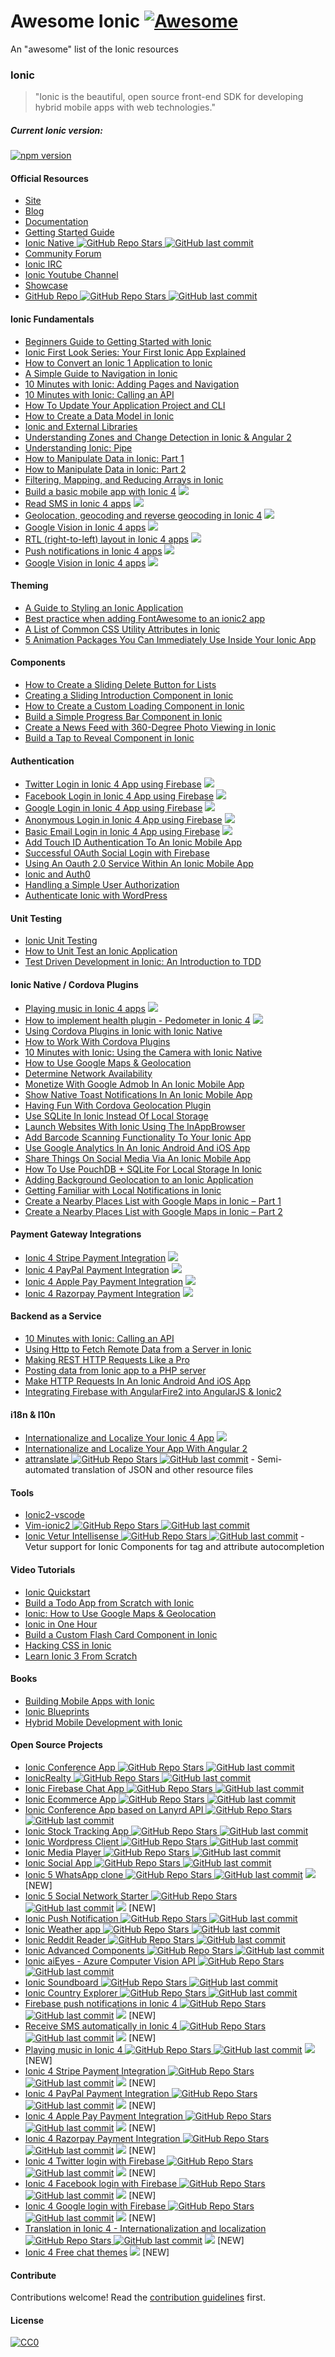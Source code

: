 # Awesome Ionic [![Awesome](https://cdn.rawgit.com/sindresorhus/awesome/d7305f38d29fed78fa85652e3a63e154dd8e8829/media/badge.svg)](https://github.com/sindresorhus/awesome)

An "awesome" list of the Ionic resources 

### Ionic
> "Ionic is the beautiful, open source front-end SDK for developing hybrid mobile apps with web technologies."

##### Current Ionic version: 
[![npm version](https://badge.fury.io/js/ionic-framework.svg)](https://badge.fury.io/js/ionic-framework)


#### Official Resources
* [Site](http://ionicframework.com/)
* [Blog](http://blog.ionic.io/)
* [Documentation](http://ionicframework.com/docs/v2/)
* [Getting Started Guide](http://ionicframework.com/docs/v2/getting-started/)
* [Ionic Native ![GitHub Repo Stars](https://img.shields.io/github/stars/driftyco/ionic-native) ![GitHub last commit](https://img.shields.io/github/last-commit/driftyco/ionic-native)](https://github.com/driftyco/ionic-native/)
* [Community Forum](http://forum.ionicframework.com/)
* [Ionic IRC](http://webchat.freenode.net/?randomnick=1&channels=%23ionic&uio=d4)
* [Ionic Youtube Channel](https://www.youtube.com/channel/UChYheBnVeCfhCmqZfCUdJQw)
* [Showcase](http://showcase.ionicframework.com/)
* [GitHub Repo ![GitHub Repo Stars](https://img.shields.io/github/stars/driftyco/ionic) ![GitHub last commit](https://img.shields.io/github/last-commit/driftyco/ionic)](https://github.com/driftyco/ionic/)

#### Ionic Fundamentals
* [Beginners Guide to Getting Started with Ionic](http://www.joshmorony.com/beginners-guide-to-getting-started-with-ionic-2/)
* [Ionic First Look Series: Your First Ionic App Explained](http://www.joshmorony.com/ionic-2-first-look-series-your-first-ionic-2-app-explained/)
* [How to Convert an Ionic 1 Application to Ionic](http://www.joshmorony.com/how-to-convert-an-ionic-1-application-to-ionic-2/)
* [A Simple Guide to Navigation in Ionic](http://www.joshmorony.com/a-simple-guide-to-navigation-in-ionic-2/)
* [10 Minutes with Ionic: Adding Pages and Navigation](http://blog.ionic.io/10-minutes-with-ionic-2-adding-pages-and-navigation/)
* [10 Minutes with Ionic: Calling an API](http://blog.ionic.io/10-minutes-with-ionic-2-calling-an-api/)
* [How To Update Your Application Project and CLI](http://www.gajotres.net/ionic-2-how-to-update-your-application-project-and-cli/)
* [How to Create a Data Model in Ionic](http://www.joshmorony.com/how-to-create-a-data-model-in-ionic-2/)
* [Ionic and External Libraries](http://mhartington.io/post/ionic2-external-libraries/)
* [Understanding Zones and Change Detection in Ionic & Angular 2](http://www.joshmorony.com/understanding-zones-and-change-detection-in-ionic-2-angular-2/)
* [Understanding Ionic: Pipe](http://mcgivery.com/understanding-ionic-2-pipe/)
* [How to Manipulate Data in Ionic: Part 1](http://www.joshmorony.com/how-to-manipulate-data-in-ionic-2-part-1/)
* [How to Manipulate Data in Ionic: Part 2](http://www.joshmorony.com/how-to-manipulate-data-in-ionic-2-part-2/)
* [Filtering, Mapping, and Reducing Arrays in Ionic](https://www.youtube.com/watch?v=A-4CLa05tp0)
* [Build a basic mobile app with Ionic 4](https://enappd.com/blog/how-to-create-an-ionic-4-app-for-beginners/13) ![](https://github.com/candelibas/awesome-ionic/raw/master/v4.png)
* [Read SMS in Ionic 4 apps](https://enappd.com/blog/automatically-read-sms-in-ionic-4-apps/42) ![](https://github.com/candelibas/awesome-ionic/raw/master/v4.png)
* [Geolocation, geocoding and reverse geocoding in Ionic 4](https://enappd.com/blog/using-geolocation-geocoding-and-reverse-geocoding-in-ionic-4/45) ![](https://github.com/candelibas/awesome-ionic/raw/master/v4.png)
* [Google Vision in Ionic 4 apps](https://enappd.com/blog/implement-google-vision-in-ionic-4/43) ![](https://github.com/candelibas/awesome-ionic/raw/master/v4.png)
* [RTL (right-to-left) layout in Ionic 4 apps](https://enappd.com/blog/rtl-right-to-left-use-in-ionic-4/50) ![](https://github.com/candelibas/awesome-ionic/raw/master/v4.png)
* [Push notifications in Ionic 4 apps](https://enappd.com/blog/implement-ionic-4-firebase-push/34) ![](https://github.com/candelibas/awesome-ionic/raw/master/v4.png)
* [Google Vision in Ionic 4 apps](https://enappd.com/blog/implement-google-vision-in-ionic-4/43) ![](https://github.com/candelibas/awesome-ionic/raw/master/v4.png)

#### Theming
* [A Guide to Styling an Ionic Application](http://www.joshmorony.com/a-guide-to-styling-an-ionic-2-application/)
* [Best practice when adding FontAwesome to an ionic2 app](http://luiscabrera.site/tech/2017/01/09/fontawesome-in-ionic2.html)
* [A List of Common CSS Utility Attributes in Ionic](http://www.joshmorony.com/a-list-of-common-css-utility-attributes-in-ionic-2/)
* [5 Animation Packages You Can Immediately Use Inside Your Ionic App](https://devdactic.com/5-animation-packages-ionic/)

#### Components
* [How to Create a Sliding Delete Button for Lists](http://www.joshmorony.com/ionic-2-how-to-create-a-sliding-delete-button-for-lists/)
* [Creating a Sliding Introduction Component in Ionic](http://www.joshmorony.com/creating-a-sliding-introduction-component-in-ionic-2/)
* [How to Create a Custom Loading Component in Ionic](http://www.joshmorony.com/how-to-create-a-custom-loading-component-in-ionic-2/)
* [Build a Simple Progress Bar Component in Ionic](http://www.joshmorony.com/build-a-simple-progress-bar-component-in-ionic-2/)
* [Create a News Feed with 360-Degree Photo Viewing in Ionic](http://www.joshmorony.com/create-a-news-feed-with-360-degree-photo-viewing-in-ionic-2/)
* [Build a Tap to Reveal Component in Ionic](https://www.joshmorony.com/build-a-tap-to-reveal-component-in-ionic-2/)

#### Authentication
* [Twitter Login in Ionic 4 App using Firebase](https://enappd.com/blog/twitter-login-in-ionic-4-apps-using-firebase/24) ![](https://github.com/candelibas/awesome-ionic/raw/master/v4.png)
* [Facebook Login in Ionic 4 App using Firebase](https://enappd.com/blog/facebook-login-in-ionic-4-apps-using-firebase/25) ![](https://github.com/candelibas/awesome-ionic/raw/master/v4.png)
* [Google Login in Ionic 4 App using Firebase](https://enappd.com/blog/google-login-in-ionic-4-apps-using-firebase/39) ![](https://github.com/candelibas/awesome-ionic/raw/master/v4.png)
* [Anonymous Login in Ionic 4 App using Firebase](https://enappd.com/blog/firebase-anonymous-login-in-ionic-4/37) ![](https://github.com/candelibas/awesome-ionic/raw/master/v4.png)
* [Basic Email Login in Ionic 4 App using Firebase](https://enappd.com/blog/email-authentication-with-firebase-in-ionic-4/38) ![](https://github.com/candelibas/awesome-ionic/raw/master/v4.png)
* [Add Touch ID Authentication To An Ionic Mobile App](https://www.thepolyglotdeveloper.com/2016/03/add-touch-id-authentication-ionic-2-mobile-app/)
* [Successful OAuth Social Login with Firebase](http://www.gajotres.net/ionic-2-succesfull-oauth-social-login-with-firebase/)
* [Using An Oauth 2.0 Service Within An Ionic Mobile App](https://www.thepolyglotdeveloper.com/2016/01/using-an-oauth-2-0-service-within-an-ionic-2-mobile-app/)
* [Ionic and Auth0](http://blog.ionic.io/ionic-2-and-auth0/)
* [Handling a Simple User Authorization](http://www.gajotres.net/ionic-2-handling-a-simple-user-authorization/)
* [Authenticate Ionic with WordPress](https://auth0.com/authenticate/ionic2/wordpress)

#### Unit Testing
* [Ionic Unit Testing](http://lathonez.github.io/2017/ionic-2-unit-testing/)
* [How to Unit Test an Ionic Application](http://www.joshmorony.com/how-to-unit-test-an-ionic-2-application/)
* [Test Driven Development in Ionic: An Introduction to TDD](https://www.joshmorony.com/test-driven-development-in-ionic-2-an-introduction-to-tdd/)

#### Ionic Native / Cordova Plugins
* [Playing music in Ionic 4 apps](https://enappd.com/blog/spotify-like-music-in-ionic-4-apps/48) ![](https://github.com/candelibas/awesome-ionic/raw/master/v4.png)
* [How to implement health plugin - Pedometer in Ionic 4](https://enappd.com/blog/best-fitness-plugins-for-ionic-4-how-to-use-pedometer/15) ![](https://github.com/candelibas/awesome-ionic/raw/master/v4.png)
* [Using Cordova Plugins in Ionic with Ionic Native](http://www.joshmorony.com/using-cordova-plugins-in-ionic-2-with-ionic-native/)
* [How to Work With Cordova Plugins](http://www.gajotres.net/ionic-2-how-to-use-cordova-plugins/)
* [10 Minutes with Ionic: Using the Camera with Ionic Native](http://blog.ionic.io/10-minutes-with-ionic-2-using-the-camera-with-ionic-native/)
* [How to Use Google Maps & Geolocation ](http://www.joshmorony.com/ionic-2-how-to-use-google-maps-geolocation-video-tutorial/)
* [Determine Network Availability](https://www.thepolyglotdeveloper.com/2016/01/determine-network-availability-in-an-ionic-2-mobile-app/)
* [Monetize With Google Admob In An Ionic Mobile App](https://www.thepolyglotdeveloper.com/2016/02/monetize-google-admob-ionic-2-mobile-app/)
* [Show Native Toast Notifications In An Ionic Mobile App](https://www.thepolyglotdeveloper.com/2016/01/show-native-toast-notifications-in-an-ionic-2-mobile-app/)
* [Having Fun With Cordova Geolocation Plugin](http://www.gajotres.net/ionic-2-having-fun-with-cordova-geolocation-plugin/)
* [Use SQLite In Ionic Instead Of Local Storage](https://www.thepolyglotdeveloper.com/2015/12/use-sqlite-in-ionic-2-instead-of-local-storage/)
* [Launch Websites With Ionic Using The InAppBrowser](https://www.thepolyglotdeveloper.com/2016/01/launch-websites-with-ionic-2-using-the-inappbrowser/)
* [Add Barcode Scanning Functionality To Your Ionic App](https://www.thepolyglotdeveloper.com/2016/02/add-barcode-scanning-functionality-to-your-ionic-2-app/)
* [Use Google Analytics In An Ionic Android And iOS App](https://www.thepolyglotdeveloper.com/2016/03/use-google-analytics-in-an-ionic-2-android-and-ios-app/)
* [Share Things On Social Media Via An Ionic Mobile App](https://www.thepolyglotdeveloper.com/2016/02/share-things-on-social-media-via-an-ionic-2-mobile-app/)
* [How To Use PouchDB + SQLite For Local Storage In Ionic](http://gonehybrid.com/how-to-use-pouchdb-sqlite-for-local-storage-in-ionic-2/)
* [Adding Background Geolocation to an Ionic Application](http://www.joshmorony.com/adding-background-geolocation-to-an-ionic-2-application/)
* [Getting Familiar with Local Notifications in Ionic](http://www.joshmorony.com/getting-familiar-with-local-notifications-in-ionic-2/)
* [Create a Nearby Places List with Google Maps in Ionic – Part 1](http://www.joshmorony.com/create-a-nearby-places-list-with-google-maps-in-ionic-2-part-1/)
* [Create a Nearby Places List with Google Maps in Ionic – Part 2](http://www.joshmorony.com/create-a-nearby-places-list-with-google-maps-in-ionic-2-part-2/)

#### Payment Gateway Integrations
* [Ionic 4 Stripe Payment Integration](https://enappd.com/blog/ionic-4-stripe-payment-integration-with-firebase-for-apps-and-pwa/17) ![](https://github.com/candelibas/awesome-ionic/raw/master/v4.png)
* [Ionic 4 PayPal Payment Integration](https://enappd.com/blog/ionic-4-paypal-payment-integration-for-apps-and-pwa/16) ![](https://github.com/candelibas/awesome-ionic/raw/master/v4.png)
* [Ionic 4 Apple Pay Payment Integration](https://enappd.com/blog/how-to-integrate-apple-pay-in-ionic-4-apps/21) ![](https://github.com/candelibas/awesome-ionic/raw/master/v4.png)
* [Ionic 4 Razorpay Payment Integration](https://enappd.com/blog/how-to-integrate-razorpay-in-ionic-4-apps-and-pwa/20) ![](https://github.com/candelibas/awesome-ionic/raw/master/v4.png)

#### Backend as a Service
* [10 Minutes with Ionic: Calling an API](http://blog.ionic.io/10-minutes-with-ionic-2-calling-an-api/)
* [Using Http to Fetch Remote Data from a Server in Ionic](http://www.joshmorony.com/using-http-to-fetch-remote-data-from-a-server-in-ionic-2/)
* [Making REST HTTP Requests Like a Pro](http://www.gajotres.net/ionic-2-making-rest-http-requests-like-a-pro/)
* [Posting data from Ionic app to a PHP server](http://www.nikola-breznjak.com/blog/ionic2/posting-data-from-ionic-2-app/)
* [Make HTTP Requests In An Ionic Android And iOS App](https://www.thepolyglotdeveloper.com/2016/01/make-http-requests-in-an-ionic-2-android-and-ios-app/)
* [Integrating Firebase with AngularFire2 into AngularJS & Ionic2](http://www.clearlyinnovative.com/integrating-firebase-with-angularfire2-into-angularjs-ionic2)

#### i18n & l10n
* [Internationalize and Localize Your Ionic 4 App](https://enappd.com/blog/how-to-translate-in-ionic-4-globalization-internationalization-and-localization/11) ![](https://github.com/candelibas/awesome-ionic/raw/master/v4.png)
* [Internationalize and Localize Your App With Angular 2](http://www.gajotres.net/ionic-2-internationalize-and-localize-your-app-with-angular-2/)
* [attranslate ![GitHub Repo Stars](https://img.shields.io/github/stars/fkirc/attranslate) ![GitHub last commit](https://img.shields.io/github/last-commit/fkirc/attranslate)](https://github.com/fkirc/attranslate) - Semi-automated translation of JSON and other resource files

#### Tools
* [Ionic2-vscode](https://marketplace.visualstudio.com/items?itemName=jgw9617.ionic2-vscode)
* [Vim-ionic2 ![GitHub Repo Stars](https://img.shields.io/github/stars/akz92/vim-ionic2) ![GitHub last commit](https://img.shields.io/github/last-commit/akz92/vim-ionic2)](https://github.com/akz92/vim-ionic2)
* [Ionic Vetur Intellisense ![GitHub Repo Stars](https://img.shields.io/github/stars/moduslabs/ionic) ![GitHub last commit](https://img.shields.io/github/last-commit/moduslabs/ionic)](https://github.com/moduslabs/ionic/tree/master/packages/ionic-vetur) - Vetur support for Ionic Components for tag and attribute autocompletion

#### Video Tutorials
* [Ionic Quickstart](https://www.udemy.com/ionic-2-quickstart/)
* [Build a Todo App from Scratch with Ionic](http://www.joshmorony.com/build-a-todo-app-from-scratch-with-ionic-2-video-tutorial/)
* [Ionic: How to Use Google Maps & Geolocation](http://www.joshmorony.com/ionic-2-how-to-use-google-maps-geolocation-video-tutorial/)
* [Ionic in One Hour](http://courses.devdactic.com/courses/ionic-2-in-one-hour?product_id=104238)
* [Build a Custom Flash Card Component in Ionic](https://www.youtube.com/watch?v=BKFQKywl_GM)
* [Hacking CSS in Ionic](https://www.youtube.com/watch?v=sXFmkdhOEVc)
* [Learn Ionic 3 From Scratch](https://www.youtube.com/watch?v=JcEGTektejA&list=PLYxzS__5yYQng-XnJhB21Jc7NW1OIaqct)

#### Books
* [Building Mobile Apps with Ionic](https://www.joshmorony.com/building-mobile-apps-with-ionic-2/)
* [Ionic Blueprints](https://www.packtpub.com/web-development/ionic-2-blueprints)
* [Hybrid Mobile Development with Ionic](https://www.packtpub.com/application-development/hybrid-mobile-development-ionic)

#### Open Source Projects
* [Ionic Conference App ![GitHub Repo Stars](https://img.shields.io/github/stars/driftyco/ionic-conference-app) ![GitHub last commit](https://img.shields.io/github/last-commit/driftyco/ionic-conference-app)](https://github.com/driftyco/ionic-conference-app)
* [IonicRealty ![GitHub Repo Stars](https://img.shields.io/github/stars/ccoenraets/ionic2-realty) ![GitHub last commit](https://img.shields.io/github/last-commit/ccoenraets/ionic2-realty)](https://github.com/ccoenraets/ionic2-realty)
* [Ionic Firebase Chat App ![GitHub Repo Stars](https://img.shields.io/github/stars/ionic2blueprints/firebase-chat) ![GitHub last commit](https://img.shields.io/github/last-commit/ionic2blueprints/firebase-chat)](https://github.com/ionic2blueprints/firebase-chat)
* [Ionic Ecommerce App ![GitHub Repo Stars](https://img.shields.io/github/stars/ionic2blueprints/ionic2-marketcloud) ![GitHub last commit](https://img.shields.io/github/last-commit/ionic2blueprints/ionic2-marketcloud)](https://github.com/ionic2blueprints/ionic2-marketcloud)
* [Ionic Conference App based on Lanyrd API ![GitHub Repo Stars](https://img.shields.io/github/stars/ionic2blueprints/conference-app) ![GitHub last commit](https://img.shields.io/github/last-commit/ionic2blueprints/conference-app)](https://github.com/ionic2blueprints/conference-app)
* [Ionic Stock Tracking App ![GitHub Repo Stars](https://img.shields.io/github/stars/ionic2blueprints/ionic2-stockmarket) ![GitHub last commit](https://img.shields.io/github/last-commit/ionic2blueprints/ionic2-stockmarket)](https://github.com/ionic2blueprints/ionic2-stockmarket)
* [Ionic Wordpress Client ![GitHub Repo Stars](https://img.shields.io/github/stars/ionic2blueprints/ionic2-wp-client) ![GitHub last commit](https://img.shields.io/github/last-commit/ionic2blueprints/ionic2-wp-client)](https://github.com/ionic2blueprints/ionic2-wp-client)
* [Ionic Media Player ![GitHub Repo Stars](https://img.shields.io/github/stars/ionic2blueprints/media-player) ![GitHub last commit](https://img.shields.io/github/last-commit/ionic2blueprints/media-player)](https://github.com/ionic2blueprints/media-player)
* [Ionic Social App ![GitHub Repo Stars](https://img.shields.io/github/stars/ionic2blueprints/social-app) ![GitHub last commit](https://img.shields.io/github/last-commit/ionic2blueprints/social-app)](https://github.com/ionic2blueprints/social-app)
* [Ionic 5 WhatsApp clone ![GitHub Repo Stars](https://img.shields.io/github/stars/thenaim/ionic-whatsapp-clone) ![GitHub last commit](https://img.shields.io/github/last-commit/thenaim/ionic-whatsapp-clone)](https://github.com/thenaim/ionic-whatsapp-clone) ![](https://github.com/candelibas/awesome-ionic/raw/master/v4.png) [NEW]
* [Ionic 5 Social Network Starter ![GitHub Repo Stars](https://img.shields.io/github/stars/thenaim/ion-tk-social-network) ![GitHub last commit](https://img.shields.io/github/last-commit/thenaim/ion-tk-social-network)](https://github.com/thenaim/ion-tk-social-network) ![](https://github.com/candelibas/awesome-ionic/raw/master/v4.png) [NEW]
* [Ionic Push Notification ![GitHub Repo Stars](https://img.shields.io/github/stars/aggarwalankush/ionic2-push-base) ![GitHub last commit](https://img.shields.io/github/last-commit/aggarwalankush/ionic2-push-base)](https://github.com/aggarwalankush/ionic2-push-base)
* [Ionic Weather app ![GitHub Repo Stars](https://img.shields.io/github/stars/aggarwalankush/ionic2-mosum) ![GitHub last commit](https://img.shields.io/github/last-commit/aggarwalankush/ionic2-mosum)](https://github.com/aggarwalankush/ionic2-mosum)
* [Ionic Reddit Reader ![GitHub Repo Stars](https://img.shields.io/github/stars/smartapant/ionic2-reddit-reader) ![GitHub last commit](https://img.shields.io/github/last-commit/smartapant/ionic2-reddit-reader)](https://github.com/smartapant/ionic2-reddit-reader)
* [Ionic Advanced Components ![GitHub Repo Stars](https://img.shields.io/github/stars/yannbf/ionic2-components) ![GitHub last commit](https://img.shields.io/github/last-commit/yannbf/ionic2-components)](https://github.com/yannbf/ionic2-components)
* [Ionic aiEyes - Azure Computer Vision API ![GitHub Repo Stars](https://img.shields.io/github/stars/brenopolanski/aiEyes) ![GitHub last commit](https://img.shields.io/github/last-commit/brenopolanski/aiEyes)](https://github.com/brenopolanski/aiEyes)
* [Ionic Soundboard ![GitHub Repo Stars](https://img.shields.io/github/stars/rkalis/ionic-soundboard) ![GitHub last commit](https://img.shields.io/github/last-commit/rkalis/ionic-soundboard)](https://github.com/rkalis/ionic-soundboard)
* [Ionic Country Explorer ![GitHub Repo Stars](https://img.shields.io/github/stars/SKempin/ionic-country-explorer) ![GitHub last commit](https://img.shields.io/github/last-commit/SKempin/ionic-country-explorer)](https://github.com/SKempin/ionic-country-explorer)
* [Firebase push notifications in Ionic 4 ![GitHub Repo Stars](https://img.shields.io/github/stars/enappd/ionic-4-push) ![GitHub last commit](https://img.shields.io/github/last-commit/enappd/ionic-4-push)](https://github.com/enappd/ionic-4-push) ![](https://github.com/candelibas/awesome-ionic/raw/master/v4.png) [NEW]
* [Receive SMS automatically in Ionic 4 ![GitHub Repo Stars](https://img.shields.io/github/stars/enappd/Ionic-4-sms-receive) ![GitHub last commit](https://img.shields.io/github/last-commit/enappd/Ionic-4-sms-receive)](https://github.com/enappd/Ionic-4-sms-receive) ![](https://github.com/candelibas/awesome-ionic/raw/master/v4.png) [NEW]
* [Playing music in Ionic 4 ![GitHub Repo Stars](https://img.shields.io/github/stars/enappd/ionic-4-music) ![GitHub last commit](https://img.shields.io/github/last-commit/enappd/ionic-4-music)](https://github.com/enappd/ionic-4-music) ![](https://github.com/candelibas/awesome-ionic/raw/master/v4.png) [NEW]
* [Ionic 4 Stripe Payment Integration ![GitHub Repo Stars](https://img.shields.io/github/stars/enappd/ionic4-stripe) ![GitHub last commit](https://img.shields.io/github/last-commit/enappd/ionic4-stripe)](https://github.com/enappd/ionic4-stripe) ![](https://github.com/candelibas/awesome-ionic/raw/master/v4.png) [NEW]
* [Ionic 4 PayPal Payment Integration ![GitHub Repo Stars](https://img.shields.io/github/stars/enappd/ionic4-paypal) ![GitHub last commit](https://img.shields.io/github/last-commit/enappd/ionic4-paypal)](https://github.com/enappd/ionic4-paypal) ![](https://github.com/candelibas/awesome-ionic/raw/master/v4.png) [NEW]
* [Ionic 4 Apple Pay Payment Integration ![GitHub Repo Stars](https://img.shields.io/github/stars/enappd/ionic4-applepay) ![GitHub last commit](https://img.shields.io/github/last-commit/enappd/ionic4-applepay)](https://github.com/enappd/ionic4-applepay) ![](https://github.com/candelibas/awesome-ionic/raw/master/v4.png) [NEW]
* [Ionic 4 Razorpay Payment Integration ![GitHub Repo Stars](https://img.shields.io/github/stars/enappd/ionic4-razorpay) ![GitHub last commit](https://img.shields.io/github/last-commit/enappd/ionic4-razorpay)](https://github.com/enappd/ionic4-razorpay) ![](https://github.com/candelibas/awesome-ionic/raw/master/v4.png) [NEW]
* [Ionic 4 Twitter login with Firebase ![GitHub Repo Stars](https://img.shields.io/github/stars/enappd/Ionic-4-Twitter-auth) ![GitHub last commit](https://img.shields.io/github/last-commit/enappd/Ionic-4-Twitter-auth)](https://github.com/enappd/Ionic-4-Twitter-auth) ![](https://github.com/candelibas/awesome-ionic/raw/master/v4.png) [NEW]
* [Ionic 4 Facebook login with Firebase ![GitHub Repo Stars](https://img.shields.io/github/stars/enappd/ionic4-facebookAuth) ![GitHub last commit](https://img.shields.io/github/last-commit/enappd/ionic4-facebookAuth)](https://github.com/enappd/ionic4-facebookAuth) ![](https://github.com/candelibas/awesome-ionic/raw/master/v4.png) [NEW]
* [Ionic 4 Google login with Firebase ![GitHub Repo Stars](https://img.shields.io/github/stars/enappd/Ionic-4-google-auth) ![GitHub last commit](https://img.shields.io/github/last-commit/enappd/Ionic-4-google-auth)](https://github.com/enappd/Ionic-4-google-auth) ![](https://github.com/candelibas/awesome-ionic/raw/master/v4.png) [NEW]
* [Translation in Ionic 4 - Internationalization and localization ![GitHub Repo Stars](https://img.shields.io/github/stars/enappd/ionic4-i18n) ![GitHub last commit](https://img.shields.io/github/last-commit/enappd/ionic4-i18n)](https://github.com/enappd/ionic4-i18n) ![](https://github.com/candelibas/awesome-ionic/raw/master/v4.png) [NEW]
* [Ionic 4 Free chat themes](https://store.enappd.com/product/free-chat-themes-ionic4/) ![](https://github.com/candelibas/awesome-ionic/raw/master/v4.png) [NEW]

#### Contribute
Contributions welcome! Read the [contribution guidelines](CONTRIBUTING.md) first.


#### License
[![CC0](http://i.creativecommons.org/p/zero/1.0/88x31.png)](http://creativecommons.org/publicdomain/zero/1.0/)
